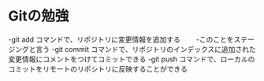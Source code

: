 # Gitの勉強
-git add コマンドで、リポジトリに変更情報を追加する
　　-このことをステージングと言う
-git commit コマンドで、リポジトリのインデックスに追加された変更情報にコメントをつけてコミットできる
-git push コマンドで、ローカルのコミットをリモートのリポシトリに反映することができる
